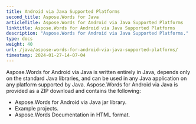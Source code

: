 ```yaml
---
title: Android via Java Supported Platforms
second_title: Aspose.Words for Java
articleTitle: Aspose.Words for Android via Java Supported Platforms
linktitle: Aspose.Words for Android via Java Supported Platforms
description: "Aspose.Words for Android via Java Supported Platforms."
type: docs
weight: 40
url: /java/aspose-words-for-android-via-java-supported-platforms/
timestamp: 2024-01-27-14-07-04
---
```


Aspose.Words for Android via Java is written entirely in Java, depends only on the standard Java libraries, and can be used in any Java application on any platform supported by Java. Aspose.Words for Android via Java is provided as a ZIP download and contains the following:

- Aspose.Words for Android via Java jar library.
- Example projects.
- Aspose.Words Documentation in HTML format.






